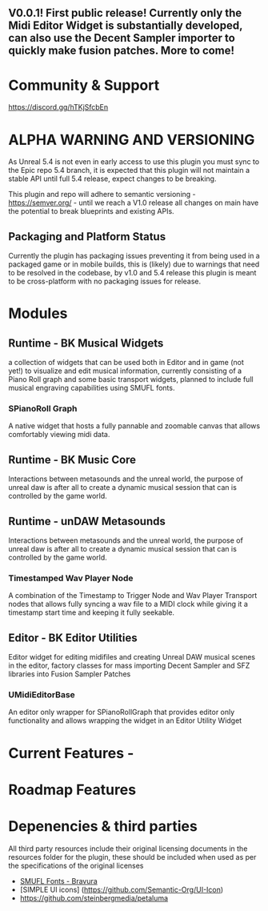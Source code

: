 ## V0.0.1! First public release! Currently only the Midi Editor Widget is substantially developed, can also use the Decent Sampler importer to quickly make fusion patches. More to come! 

# Community & Support

https://discord.gg/hTKjSfcbEn


# ALPHA WARNING AND VERSIONING
As Unreal 5.4 is not even in early access to use this plugin you must sync to the Epic repo 5.4 branch, it is expected that this plugin will not maintain a stable API until full 5.4 release, expect changes to be breaking.

This plugin and repo will adhere to semantic versioning - https://semver.org/ - until we reach a V1.0 release all changes on main have the potential to break blueprints and existing APIs. 

## Packaging and Platform Status

Currently the plugin has packaging issues preventing it from being used in a packaged game or in mobile builds, this is (likely) due to warnings that need to be resolved in the codebase, by v1.0 and 5.4 release this plugin is meant to be cross-platform with no packaging issues for release. 

# Modules
## Runtime - BK Musical Widgets 
a collection of widgets that can be used both in Editor and in game (not yet!) to visualize and edit musical information, currently consisting of a Piano Roll graph and some basic transport widgets, planned to include full musical engraving capabilities using SMUFL fonts.

### SPianoRoll Graph
A native widget that hosts a fully pannable and zoomable canvas that allows comfortably viewing midi data.

## Runtime - BK Music Core
Interactions between metasounds and the unreal world, the purpose of unreal daw is after all to create a dynamic musical session that can is controlled by the game world.

## Runtime - unDAW Metasounds
Interactions between metasounds and the unreal world, the purpose of unreal daw is after all to create a dynamic musical session that can is controlled by the game world.

### Timestamped Wav Player Node
A combination of the Timestamp to Trigger Node and Wav Player Transport nodes that allows fully syncing a wav file to a MIDI clock while giving it a timestamp start time and keeping it fully seekable. 

## Editor - BK Editor Utilities
Editor widget for editing midifiles and creating Unreal DAW musical scenes in the editor, factory classes for mass importing Decent Sampler and SFZ libraries into Fusion Sampler Patches 

### UMidiEditorBase
An editor only wrapper for SPianoRollGraph that provides editor only functionality and allows wrapping the widget in an Editor Utility Widget 

# Current Features - 




# Roadmap Features

# Depenencies & third parties
All third party resources include their original licensing documents in the resources folder for the plugin, these should be included when used as per the specifications of the original licenses 
- [SMUFL Fonts - Bravura](https://github.com/steinbergmedia/bravura)
- [SIMPLE UI icons] (https://github.com/Semantic-Org/UI-Icon)
- https://github.com/steinbergmedia/petaluma


